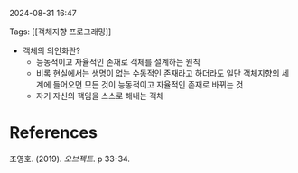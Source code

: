 
2024-08-31 16:47

Tags: [[객체지향 프로그래밍]]


- 객체의 의인화란?
	- 능동적이고 자율적인 존재로 객체를 설계하는 원칙
	- 비록 현실에서는 생명이 없는 수동적인 존재라고 하더라도 일단 객체지향의 세계에 들어오면 모든 것이 능동적이고 자율적인 존재로 바뀌는 것
	- 자기 자신의 책임을 스스로 해내는 객체

# References

조영호. (2019). *오브젝트*. p 33-34.